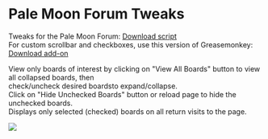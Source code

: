 # Pale Moon Forum Tweaks
Tweaks for the Pale Moon Forum: <a href="https://raw.githubusercontent.com/srazzano/Pale_Moon_Forum/master/Pale_Moon_Forum.user.js">Download script</a><br>For custom scrollbar and checkboxes, use this version of Greasemonkey: <a href="https://raw.githubusercontent.com/srazzano/Greasemonkey/master/greasemonkey-PM1.0.2.xpi">Download add-on</a>

View only boards of interest by clicking on "View All Boards" button to view all collapsed boards, then<br>check/uncheck desired boardsto expand/collapse.<br>Click on "Hide Unchecked Boards" button or reload page to hide the unchecked boards.<br>Displays only selected (checked) boards on all return visits to the page.

<img src="https://github.com/srazzano/Images/blob/master/pmforum2.png"/>
